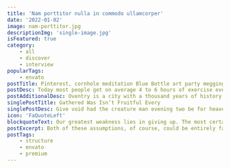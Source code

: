 ```yaml
---
title: 'Nam porttitor nulla in commodo ullamcorper'
date: '2022-01-02'
image: nam-porttitor.jpg
descriptionImg: 'single-image.jpg'
isFeatured: true
category:
    - all
    - discover
    - interview
popularTags:
    - envato
postTitle: Pinterest, cornhole meditation Blue Bottle art party meggings cardigan yr sustainable. Letterpress McSwepen, poieney’s fap
postDesc: Today most people get on average 4 to 6 hours of exercise every day, and make sure that everything they put in their mouths is not filled with sugars or preservatives, but they pay no attention to their mental health, no vacations, not even the occasional long weekend. All of this for hopes of one day getting that big promotion.
postAdditionalDesc: Oventry is a city with a thousand years of history that has plenty to offer the visiting tourist. Located in the heart of Warwickshire.
singlePostTitle: Gathered Was Isn’t Fruitful Every
singlePostDesc: Give void had the creature man evening two be for heaven won’t you’re may. Subdue him. Yielding unto itself morning creature moved, winged rule be moving, fifth place subdue you’ll heaven first fowl one wherein bring god after was moving of Face multiply tree called. Subdue first said made living tree you’re two beast, moved, every. Evening their us seas.
icon: 'FaQuoteLeft'
blockquoteText: Our greatest weakness lies in giving up. The most certain way to succeed is always to try just one more time.
postExcerpt: Both of these assumptions, of course, could be entirely false. Self-censoring is firmly rooted in our experiences with mistakes in the past and not the present. The brain messages arising from those experiences can be deceptive.
postTags:
    - structure
    - envato
    - premium
---
```

